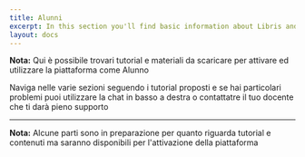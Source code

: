 ```yaml
---
title: Alunni
excerpt: In this section you'll find basic information about Libris and how to use it.
layout: docs
---
```


<div class="note">
  <strong>Nota:</strong> 
 Qui è possibile trovari tutorial e materiali da scaricare per attivare ed utilizzare la piattaforma come Alunno
</div>

Naviga nelle varie sezioni seguendo i tutorial proposti e se hai particolari problemi puoi utilizzare la chat in basso a destra o contattatre il tuo docente che ti darà pieno supporto

*** 

<div class="important">
  <strong>Nota:</strong> 
  Alcune parti sono in preparazione per quanto riguarda tutorial e contenuti ma saranno disponibili per l'attivazione della piattaforma
</div>

<script src="https://unpkg.com/@lottiefiles/lottie-player@latest/dist/lottie-player.js"></script>
<lottie-player src="https://assets9.lottiefiles.com/packages/lf20_RkWAMt.json"  background="transparent"  speed="1"  style="width: 300px; height: 300px;"  loop  autoplay></lottie-player>